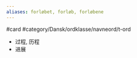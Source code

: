```yaml
---
aliases: forløbet, forløb, forløbene
---
```

#card #category/Dansk/ordklasse/navneord/t-ord 

- 过程, 历程
- 进展